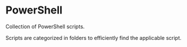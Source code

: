 # PowerShell
Collection of PowerShell scripts.

Scripts are categorized in folders to efficiently find the applicable script.